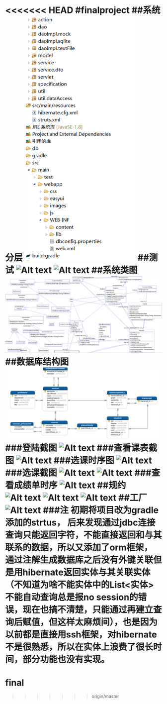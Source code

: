 <<<<<<< HEAD
#finalproject
##系统分层
![Alt text](分层.png)
##测试
![Alt text](分层测试.png)
![Alt text](测试.png)
##系统类图
![Alt text](类图.png)
##数据库结构图
![Alt text](er.png)
###登陆截图
![Alt text](登陆.png)
###查看课表截图
![Alt text](课表.png)
###选课时序图
![Alt text](选课时序.png)
###选课截图
![Alt text](选课.png)
![Alt text](选课2.png)
###查看成绩单时序
![Alt text](成绩单.png)
##规约
![Alt text](规约1.png)
![Alt text](规约2.png)
![Alt text](规约3.png)
##工厂
![Alt text](工厂.png)
###注
初期将项目改为gradle添加的strtus，
后来发现通过jdbc连接查询只能返回字符，不能直接返回和与其联系的数据，所以又添加了orm框架，
通过注解生成数据库之后没有外键关联但是用hibernate返回实体与其关联实体（不知道为啥不能实体中的List<实体>不能自动查询总是报no   session的错误，现在也搞不清楚，只能通过再建立查询后赋值，但这样太麻烦间），也是因为以前都是直接用ssh框架，对hibernate不是很熟悉，所以在实体上浪费了很长时间，部分功能也没有实现。
=======
# final
>>>>>>> origin/master

